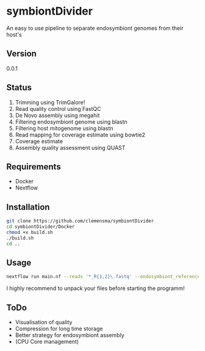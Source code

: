# symbiontDivider
An easy to use pipeline to separate endosymbiont genomes from their host's

## Version

0.0.1

## Status

1. Trimming using TrimGalore!
2. Read quality control using FastQC
3. De Novo assembly using megahit
4. Filtering endosymbiont genome using blastn
5. Filtering host mitogenome using blastn
6. Read mapping for coverage estimate using bowtie2
7. Coverage estimate
8. Assembly quality assessment using QUAST

## Requirements

- Docker
- Nextflow

## Installation

```bash
git clone https://github.com/clemensma/symbiontDivider
cd symbiontDivider/Docker
chmod +x build.sh
./build.sh
cd ..
```

## Usage

```bash
nextflow run main.nf --reads '*_R{1,2}\.fastq' --endosymbiont_reference '*_endosymRef\.fna' -with-docker
```
I highly recommend to unpack your files before starting the programm!


## ToDo

- Visualisation of quality
- Compression for long time storage
- Better strategy for endosymbiont assembly
- (CPU Core management)
